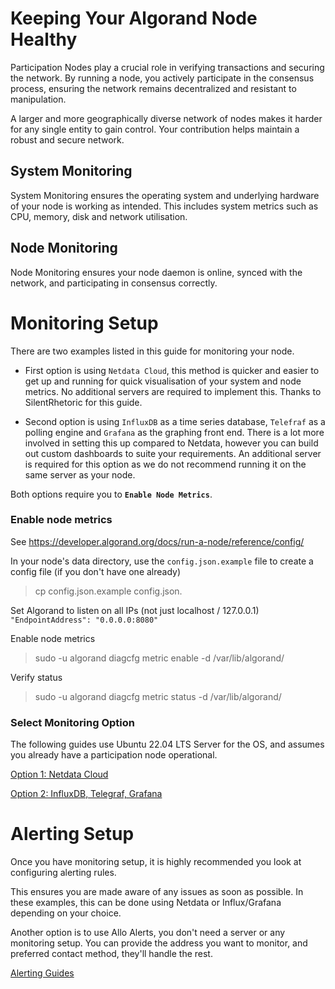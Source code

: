 # Keeping Your Algorand Node Healthy

Participation Nodes play a crucial role in verifying transactions and securing the network. By running a node, you actively participate in the consensus process, ensuring the network remains decentralized and resistant to manipulation.

A larger and more geographically diverse network of nodes makes it harder for any single entity to gain control. Your contribution helps maintain a robust and secure network.


## System Monitoring

System Monitoring ensures the operating system and underlying hardware of your node is working as intended. This includes system metrics such as CPU, memory, disk and network utilisation.
 

## Node Monitoring

Node Monitoring ensures your node daemon is online, synced with the network, and participating in consensus correctly.


# Monitoring Setup

There are two examples listed in this guide for monitoring your node.

- First option is using `Netdata Cloud`, this method is quicker and easier to get up and running for quick visualisation of your system and node metrics. No additional servers are required to implement this. Thanks to SilentRhetoric for this guide.

- Second option is using `InfluxDB` as a time series database, `Telefraf` as a polling engine and `Grafana` as the graphing front end. There is a lot more involved in setting this up compared to Netdata, however you can build out custom dashboards to suite your requirements. An additional server is required for this option as we do not recommend running it on the same server as your node.

Both options require you to <strong>`Enable Node Metrics`</strong>.


### Enable node metrics

See https://developer.algorand.org/docs/run-a-node/reference/config/

In your node's data directory, use the `config.json.example` file to create a config file (if you don't have one already)
> cp config.json.example config.json.

Set Algorand to listen on all IPs (not just localhost / 127.0.0.1)
`"EndpointAddress": "0.0.0.0:8080"`

Enable node metrics
> sudo -u algorand diagcfg metric enable -d /var/lib/algorand/

Verify status
> sudo -u algorand diagcfg metric status -d /var/lib/algorand/

### Select Monitoring Option

The following guides use Ubuntu 22.04 LTS Server for the OS, and assumes you already have a participation node operational.

[Option 1: Netdata Cloud](netdata.md)

[Option 2: InfluxDB, Telegraf, Grafana](influx.md)


# Alerting Setup

Once you have monitoring setup, it is highly recommended you look at configuring alerting rules.

This ensures you are made aware of any issues as soon as possible. In these examples, this can be done using Netdata or Influx/Grafana depending on your choice.

Another option is to use Allo Alerts, you don't need a server or any monitoring setup.
You can provide the address you want to monitor, and preferred contact method, they'll handle the rest.

[Alerting Guides](alerting.md)
